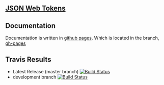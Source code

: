 [JSON Web Tokens](https://tools.ietf.org/html/rfc7519)
---------------------------------------------------------------------------------------------------------------------


Documentation
------------
 Documentation is written in [github pages](http://rootservices.github.io/jwt/). Which is located in the branch, [gh-pages](https://github.com/RootServices/jwt/tree/gh-pages)

Travis Results
-------------------------------------
 - Latest Release (master branch) [![Build Status](https://travis-ci.org/RootServices/jwt.svg?branch=master)](https://travis-ci.org/RootServices/jwt)
 - development branch [![Build Status](https://travis-ci.org/RootServices/jwt.svg?branch=development)](https://travis-ci.org/RootServices/jwt)
